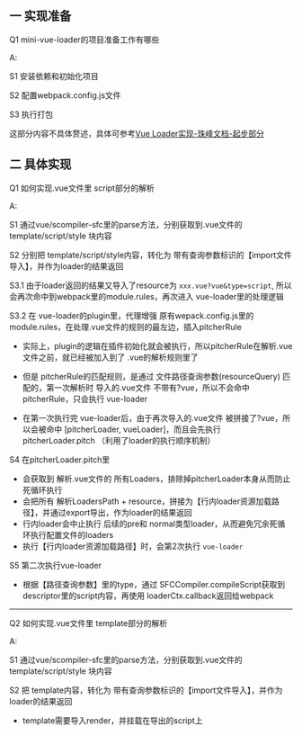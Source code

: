 
## 一 实现准备

Q1 mini-vue-loader的项目准备工作有哪些

A:

S1 安装依赖和初始化项目

S2 配置webpack.config.js文件

S3 执行打包

这部分内容不具体赘述，具体可参考[Vue Loader实现-珠峰文档-起步部分](http://www.zhufengpeixun.com/strong/html/156.vue-loader.html)



## 二 具体实现


Q1 如何实现.vue文件里 script部分的解析

A:

S1 通过vue/scompiler-sfc里的parse方法，分别获取到.vue文件的 template/script/style 块内容

S2 分别把 template/script/style内容，转化为 带有查询参数标识的【import文件导入】，并作为loader的结果返回

S3.1 由于loader返回的结果又导入了resource为 `xxx.vue?vue&type=script`, 所以会再次命中到webpack里的module.rules，再次进入 vue-loader里的处理逻辑

S3.2 在 vue-loader的plugin里，代理增强 原有wepack.config.js里的module.rules，在处理.vue文件的规则的最左边，插入pitcherRule
  - 实际上，plugin的逻辑在插件初始化就会被执行，所以pitcherRule在解析.vue文件之前，就已经被加入到了 .vue的解析规则里了

  - 但是 pitcherRule的匹配规则，是通过 文件路径查询参数(resourceQuery) 匹配的，第一次解析时 导入的.vue文件 不带有?vue，所以不会命中 pitcherRule，只会执行 vue-loader

  - 在第一次执行完 vue-loader后，由于再次导入的.vue文件 被拼接了?vue，所以会被命中 [pitcherLoader, vueLoader]，而且会先执行 pitcherLoader.pitch （利用了loader的执行顺序机制）


S4 在pitcherLoader.pitch里
  - 会获取到 解析.vue文件的 所有Loaders，排除掉pitcherLoader本身从而防止死循环执行
  - 会把所有 解析LoadersPath + resource，拼接为【行内loader资源加载路径】，并通过export导出，作为loader的结果返回
  - 行内loader会中止执行 后续的pre和 normal类型loader，从而避免冗余死循环执行配置文件的loaders
  - 执行【行内loader资源加载路径】时，会第2次执行 `vue-loader`


S5 第二次执行vue-loader
  - 根据【路径查询参数】里的type，通过 SFCCompiler.compileScript获取到descriptor里的script内容，再使用 loaderCtx.callback返回给webpack
 

--------------------------------------------------------
Q2 如何实现.vue文件里 template部分的解析

A:

S1 通过vue/scompiler-sfc里的parse方法，分别获取到.vue文件的 template/script/style 块内容

S2 把 template内容，转化为 带有查询参数标识的【import文件导入】，并作为loader的结果返回
  - template需要导入render，并挂载在导出的script上




















